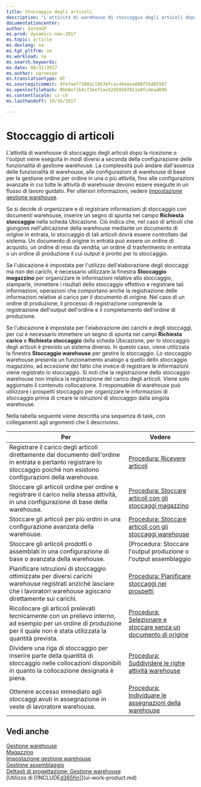 ```yaml
---
title: Stoccaggio degli articoli
description: "L'attività di warehouse di stoccaggio degli articoli dopo la ricezione o l'output viene eseguita in modi diversi a seconda della configurazione delle funzionalità di gestione warehouse."
documentationcenter: 
author: SorenGP
ms.prod: dynamics-nav-2017
ms.topic: article
ms.devlang: na
ms.tgt_pltfrm: na
ms.workload: na
ms.search.keywords: 
ms.date: 08/31/2017
ms.author: sgroespe
ms.translationtype: HT
ms.sourcegitcommit: 4fefaef7380ac10836fcac404eea006f55d8556f
ms.openlocfilehash: 0b68ef1b4c73eef1ac82d59587011a0fcdead096
ms.contentlocale: it-ch
ms.lasthandoff: 10/16/2017

---
```

# <a name="putting-items-away"></a>Stoccaggio di articoli
L'attività di warehouse di stoccaggio degli articoli dopo la ricezione o l'output viene eseguita in modi diversi a seconda della configurazione delle funzionalità di gestione warehouse. La complessità può andare dall'assenza delle funzionalità di warehouse, alle configurazioni di warehouse di base per la gestione ordine per ordine in una o più attività, fino alle configurazioni avanzate in cui tutte le attività di warehouse devono essere eseguite in un flusso di lavoro guidato. Per ulteriori informazioni, vedere [Impostazione gestione warehouse](warehouse-setup-warehouse.md).

Se si decide di organizzare e di registrare informazioni di stoccaggio con documenti warehouse, inserire un segno di spunta nel campo **Richiesta stoccaggio** nella scheda Ubicazione. Ciò indica che, nel caso di articoli che giungono nell'ubicazione della warehouse mediante un documento di origine in entrata, lo stoccaggio di tali articoli dovrà essere controllato dal sistema. Un documento di origine in entrata può essere un ordine di acquisto, un ordine di reso da vendita, un ordine di trasferimento in entrata o un ordine di produzione il cui output è pronto per lo stoccaggio.  

Se l'ubicazione è impostata per l'utilizzo dell'elaborazione degli stoccaggi ma non dei carichi, è necessario utilizzare la finestra **Stoccaggio magazzino** per organizzare le informazioni relative allo stoccaggio, stamparle, immettere i risultati dello stoccaggio effettivo e registrare tali informazioni, operazioni che comportano anche la registrazione delle informazioni relative al carico per il documento di origine. Nel caso di un ordine di produzione, il processo di registrazione comprende la registrazione dell'output dell'ordine e il completamento dell'ordine di produzione.

Se l'ubicazione è impostata per l'elaborazione dei carichi e degli stoccaggi, per cui è necessario immettere un segno di spunta nei campi **Richiesta carico** e **Richiesta stoccaggio** della scheda Ubicazione, per lo stoccaggio degli articoli è previsto un sistema diverso. In questo caso, viene utilizzata la finestra **Stoccaggio warehouse** per gestire lo stoccaggio. Lo stoccaggio warehouse presenta un funzionamento analogo a quello dello stoccaggio magazzino, ad eccezione del fatto che invece di registrare le informazioni viene registrato lo stoccaggio. Si noti che la registrazione dello stoccaggio warehouse non implica la registrazione del carico degli articoli. Viene solo aggiornato il contenuto collocazione. Il responsabile di warehouse può utilizzare i prospetti stoccaggio per organizzare le informazioni di stoccaggio prima di creare le istruzioni di stoccaggio dalla singola warehouse.

Nella tabella seguente viene descritta una sequenza di task, con collegamenti agli argomenti che li descrivono.   

|**Per**|**Vedere**|  
|------------|-------------|  
|Registrare il carico degli articoli direttamente dal documento dell'ordine in entrata e pertanto registrare lo stoccaggio poiché non esistono configurazioni della warehouse.|[Procedura: Ricevere articoli](warehouse-how-receive-items.md)|  
|Stoccare gli articoli ordine per ordine e registrare il carico nella stessa attività, in una configurazione di base della warehouse.|[Procedura: Stoccare articoli con gli stoccaggi magazzino](warehouse-how-to-put-items-away-with-inventory-put-aways.md)|  
|Stoccare gli articoli per più ordini in una configurazione avanzata della warehouse.|[Procedura: Stoccare articoli con gli stoccaggi warehouse](warehouse-how-to-put-items-away-with-warehouse-put-aways.md)|  
|Stoccare gli articoli prodotti o assemblati in una configurazione di base o avanzata della warehouse.|[Procedura: Stoccare l'output produzione o l'output assemblaggio | Documenti Microsoft](warehouse-how-to-put-away-production-output.md)|
|Pianificare istruzioni di stoccaggio ottimizzate per diversi carichi warehouse registrati anziché lasciare che i lavoratori warehouse agiscano direttamente sui carichi.|[Procedura: Pianificare stoccaggi nei prospetti](warehouse-how-to-plan-put-aways-in-worksheets.md)|  
|Ricollocare gli articoli prelevati tecnicamente con un prelievo interno, ad esempio per un ordine di produzione per il quale non è stata utilizzata la quantità prevista.|[Procedura: Selezionare e stoccare senza un documento di origine](warehouse-how-to-create-put-aways-from-internal-put-aways.md)|
|Dividere una riga di stoccaggio per inserire parte della quantità di stoccaggio nelle collocazioni disponibili in quanto la collocazione designata è piena.|[Procedura: Suddividere le righe attività warehouse](warehouse-how-to-split-warehouse-activity-lines.md)|
|Ottenere accesso immediato agli stoccaggi avuti in assegnazione in veste di lavoratore warehouse.|[Procedura: Individuare le assegnazioni della warehouse](warehouse-how-to-find-your-warehouse-assignments.md)|    

## <a name="see-also"></a>Vedi anche  
[Gestione warehouse](warehouse-manage-warehouse.md)  
[Magazzino](inventory-manage-inventory.md)  
[Impostazione gestione warehouse](warehouse-setup-warehouse.md)     
[Gestione assemblaggio](assembly-assemble-items.md)    
[Dettagli di progettazione: Gestione warehouse](design-details-warehouse-management.md)  
[Utilizzo di [!INCLUDE[d365fin](includes/d365fin_md.md)]](ui-work-product.md)  

